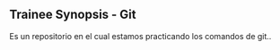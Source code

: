  ## Trainee Synopsis - Git

Es un repositorio en el cual estamos practicando los comandos de git..

